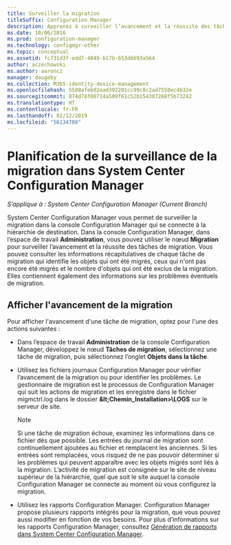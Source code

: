 ```yaml
---
title: Surveiller la migration
titleSuffix: Configuration Manager
description: Apprenez à surveiller l’avancement et la réussite des tâches de migration à l’aide de la console Configuration Manager.
ms.date: 10/06/2016
ms.prod: configuration-manager
ms.technology: configmgr-other
ms.topic: conceptual
ms.assetid: fc731d3f-edd7-4049-b17b-653d6693a564
author: aczechowski
ms.author: aaroncz
manager: dougeby
ms.collection: M365-identity-device-management
ms.openlocfilehash: 5588afeb02ead302201cc99c8c2ad7558ec4b32e
ms.sourcegitcommit: 874d78f08714a509f61c52b154387268f5b73242
ms.translationtype: HT
ms.contentlocale: fr-FR
ms.lasthandoff: 02/12/2019
ms.locfileid: "56134780"
---
```

# <a name="planning-to-monitor-migration-activity-in-system-center-configuration-manager"></a>Planification de la surveillance de la migration dans System Center Configuration Manager

*S’applique à : System Center Configuration Manager (Current Branch)*

System Center Configuration Manager vous permet de surveiller la migration dans la console Configuration Manager qui se connecte à la hiérarchie de destination. Dans la console Configuration Manager, dans l’espace de travail **Administration**, vous pouvez utiliser le nœud **Migration** pour surveiller l’avancement et la réussite des tâches de migration. Vous pouvez consulter les informations récapitulatives de chaque tâche de migration qui identifie les objets qui ont été migrés, ceux qui n'ont pas encore été migrés et le nombre d'objets qui ont été exclus de la migration. Elles contiennent également des informations sur les problèmes éventuels de migration.  

## <a name="view-migration-progress"></a>Afficher l'avancement de la migration  
 Pour afficher l'avancement d'une tâche de migration, optez pour l'une des actions suivantes :  

-   Dans l’espace de travail **Administration** de la console Configuration Manager, développez le nœud **Tâches de migration**, sélectionnez une tâche de migration, puis sélectionnez l’onglet **Objets dans la tâche**.  

-   Utilisez les fichiers journaux Configuration Manager pour vérifier l’avancement de la migration ou pour identifier les problèmes. Le gestionnaire de migration est le processus de Configuration Manager qui suit les actions de migration et les enregistre dans le fichier migmctrl.log dans le dossier **\&lt;Chemin_Installation\>\\LOGS** sur le serveur de site.  

    > [!NOTE]  
    >  Si une tâche de migration échoue, examinez les informations dans ce fichier dès que possible. Les entrées du journal de migration sont continuellement ajoutées au fichier et remplacent les anciennes. Si les entrées sont remplacées, vous risquez de ne pas pouvoir déterminer si les problèmes qui peuvent apparaître avec les objets migrés sont liés à la migration. L’activité de migration est consignée sur le site de niveau supérieur de la hiérarchie, quel que soit le site auquel la console Configuration Manager se connecte au moment où vous configurez la migration.  

-   Utilisez les rapports Configuration Manager. Configuration Manager propose plusieurs rapports intégrés pour la migration, que vous pouvez aussi modifier en fonction de vos besoins. Pour plus d’informations sur les rapports Configuration Manager, consultez [Génération de rapports dans System Center Configuration Manager](../../core/servers/manage/reporting.md).  
